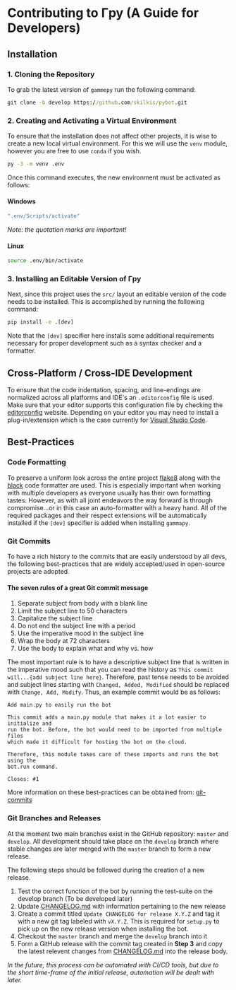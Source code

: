 # Contributing to Γpy (A Guide for Developers)

## Installation

### 1. Cloning the Repository

To grab the latest version of `gammepy` run the following command:

``` cmd
git clone -b develop https://github.com/skilkis/pybot.git
```

### 2. Creating and Activating a Virtual Environment

To ensure that the installation does not affect other projects, it is wise to
create a new local virtual environment. For this we will use the `venv` module,
however you are free to use `conda` if you wish.

``` cmd
py -3 -m venv .env
```

Once this command executes, the new environment must be activated as follows:

#### Windows

``` cmd
".env/Scripts/activate"
```

*Note: the quotation marks are important!*

#### Linux

``` bash
source .env/bin/activate
```

### 3. Installing an Editable Version of Γpy

Next, since this project uses the `src/` layout an editable version of the code
needs to be installed. This is accomplished by running the following command:

``` cmd
pip install -e .[dev]
```

Note that the `[dev]` specifier here installs some additional requirements
necessary for proper development such as a syntax checker and a formatter.

## Cross-Platform / Cross-IDE Development

To ensure that the code indentation, spacing, and line-endings are normalized
across all platforms and IDE's an `.editorconfig` file is used. Make sure that
your editor supports this configuration file by checking the [editorconfig]
website. Depending on your editor you may need to install a plug-in/extension
which is the case currently for [Visual Studio Code].

## Best-Practices

### Code Formatting

To preserve a uniform look across the entire project [flake8] along with the
[black] code formatter are used. This is especially important when working with
multiple developers as everyone usually has their own formatting tastes.
However, as with all joint endeavors the way forward is through compromise...or
in this case an auto-formatter with a heavy hand. All of the required packages
and their respect extensions will be automatically installed if the `[dev]`
specifier is added when installing `gammapy`.

### Git Commits

To have a rich history to the commits that are easily understood by all devs,
the following best-practices that are widely accepted/used in open-source
projects are adopted.

#### The seven rules of a great Git commit message

1. Separate subject from body with a blank line
2. Limit the subject line to 50 characters
3. Capitalize the subject line
4. Do not end the subject line with a period
5. Use the imperative mood in the subject line
6. Wrap the body at 72 characters
7. Use the body to explain what and why vs. how

The most important rule is to have a descriptive subject line that is written
in the imperative mood such that you can read the history as `This commit
will...{add subject line here}`. Therefore, past tense needs to be avoided and
subject lines starting with `Changed, Added, Modified` should be replaced with
`Change, Add, Modify`. Thus, an example commit would be as follows:

``` git
Add main.py to easily run the bot

This commit adds a main.py module that makes it a lot easier to initialize and
run the bot. Before, the bot would need to be imported from multiple files
which made it difficult for hosting the bot on the cloud.

Therefore, this module takes care of these imports and runs the bot using the
bot.run command.

Closes: #1
```

More information on these best-practices can be obtained from: [git-commits]

### Git Branches and Releases

At the moment two main branches exist in the GitHub repository: `master` and
`develop`. All development should take place on the `develop` branch where
stable changes are later merged with the `master` branch to form a new release.

The following steps should be followed during the creation of a new release.

1. Test the correct function of the bot by running the test-suite on the
   develop branch (To be developed later)
2. Update [CHANGELOG.md] with information pertaining to the new release
3. Create a commit titled `Update CHANGELOG for release X.Y.Z` and tag it with
   a new git tag labeled with `vX.Y.Z`. This is required for `setup.py` to pick
   up on the new release version when installing the bot.
4. Checkout the `master` branch and merge the `develop` branch into it
5. Form a GitHub release with the commit tag created in **Step 3** and copy
   the latest relevent changes from [CHANGELOG.md] into the release body.

*In the future, this process can be automated with CI/CD tools, but due to the
short time-frame of the initial release, automation will be dealt with later.*

<!-- Un-wrapped URL Links -->
[setup.cfg]: setup.cfg
[editorconfig]: https://editorconfig.org/
[Visual Studio Code]: https://code.visualstudio.com/
[git-commits]: https://chris.beams.io/posts/git-commit/
[flake8]: https://flake8.pycqa.org/en/latest/
[black]: https://black.readthedocs.io/en/stable/
[CHANGELOG.md]: CHANGELOG.md
